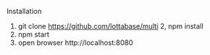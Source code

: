 Installation 

1. git clone https://github.com/lottabase/multi
2, npm install 
3. npm start
4. open browser http://localhost:8080 
